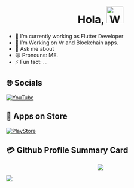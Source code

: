<h1 align="center"> Hola, <img src="https://raw.githubusercontent.com/nixin72/nixin72/master/wave.gif" 
         alt="Waving hand animated gif"
         height="45"
         width="45" /> </h1>

- 🔭 I’m currently working as Flutter Developer
- 🤔 I’m Working on Vr and Blockchain apps.
- 💬 Ask me about 
- 😄 Pronouns: ME.
- ⚡ Fun fact: ...


## 🌐 Socials
 [![YouTube](https://img.shields.io/badge/YouTube-FF0000?style=for-the-badge&logo=youtube&logoColor=white)](https://youtube.com/c/flutterintamil)


## 🛒 Apps on Store
[![PlayStore](https://img.shields.io/badge/Google_Play-414141?style=for-the-badge&logo=google-play&logoColor=white)](https://play.google.com/store/apps/developer?id=Kandhal+Iyakkam&hl=en_US&gl=US) 

## 💳 Github Profile Summary Card
<p align="center">
  <img src="https://github-profile-summary-cards.vercel.app/api/cards/profile-details?username=neelakandanz&theme=vue"/>
</p>

![](https://komarev.com/ghpvc/?username=your-github-neelakandanz&style=flat-square)
